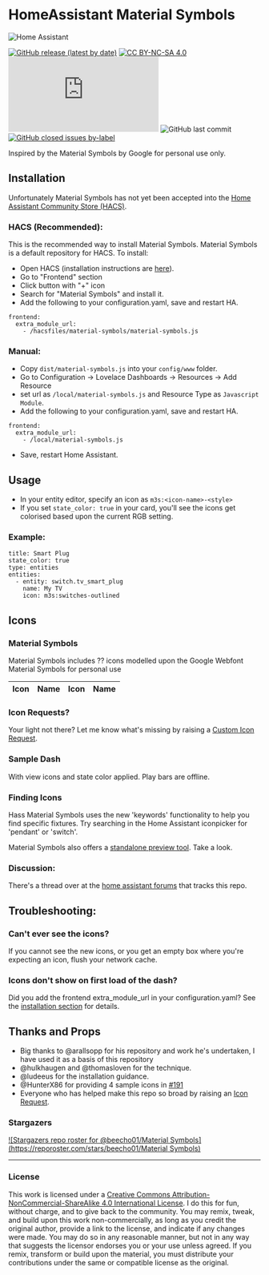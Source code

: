 # HomeAssistant Material Symbols
![Home Assistant](https://img.shields.io/badge/home%20assistant-%2341BDF5.svg?style=for-the-badge&logo=home-assistant&logoColor=white)

<!-- [![hacs_badge](https://img.shields.io/badge/HACS-Default-41BDF5.svg)](https://github.com/hacs/integration) -->
[![GitHub release (latest by date)](https://img.shields.io/github/v/release/beecho01/material-symbols)](https://github.com/beecho01/material-symbols/releases)
[![CC BY-NC-SA 4.0][cc-by-nc-sa-shield]][cc-by-nc-sa]
![GitHub file size in bytes](https://img.shields.io/github/size/beecho01/material-symbols/dist/material-symbols.js?label=plugin%20size)
![GitHub last commit](https://img.shields.io/github/last-commit/beecho01/material-symbols)
[![GitHub closed issues by-label](https://img.shields.io/github/issues-closed/beecho01/material-symbols/icon%20request?label=community%20requests)](https://github.com/beecho01/material-symbols/issues?q=is%3Aclosed+label%3A"icon+request")

[cc-by-nc-sa]: http://creativecommons.org/licenses/by-nc-sa/4.0/
[cc-by-nc-sa-image]: https://licensebuttons.net/l/by-nc-sa/4.0/88x31.png
[cc-by-nc-sa-shield]: https://img.shields.io/badge/License-CC%20BY--NC--SA%204.0-lightgrey.svg


Inspired by the Material Symbols by Google for personal use only.

## <a name="installation"></a>Installation

Unfortunately Material Symbols has not yet been accepted into the [Home Assistant Community Store (HACS)](https://hacs.xyz).

### HACS (Recommended):
This is the recommended way to install Material Symbols. Material Symbols is a default repository for HACS. To install:

- Open HACS (installation instructions are [here](https://hacs.xyz/docs/installation/installation/)).
- Go to "Frontend" section
- Click button with "+" icon
- Search for "Material Symbols" and install it.
- Add the following to your configuration.yaml, save and restart HA.
```
frontend:
  extra_module_url:
    - /hacsfiles/material-symbols/material-symbols.js
```

### Manual:
- Copy `dist/material-symbols.js` into your `config/www` folder.
- Go to Configuration -> Lovelace Dashboards -> Resources -> Add Resource
- set url as `/local/material-symbols.js` and Resource Type as `Javascript Module`.
- Add the following to your configuration.yaml, save and restart HA.
```
frontend:
  extra_module_url:
    - /local/material-symbols.js
```

- Save, restart Home Assistant.


## Usage
- In your entity editor, specify an icon as `m3s:<icon-name>-<style>`
- If you set `state_color: true` in your card, you'll see the icons get colorised based upon the current RGB setting.

### Example:

```
title: Smart Plug
state_color: true
type: entities
entities:
  - entity: switch.tv_smart_plug
    name: My TV
    icon: m3s:switches-outlined
```

## Icons

### Material Symbols

Material Symbols includes ?? icons modelled upon the Google Webfont Material Symbols for personal use

[//]: # (Start Material Symbols)

| Icon | Name | Icon | Name 
| :--- | :--- | :--- | :--- |

[//]: # (End Material Symbols)

### Icon Requests?
Your light not there? Let me know what's missing by raising a [Custom Icon Request](https://github.com/beecho01/material-symbols/issues/new?assignees=beecho01&labels=icon+request&template=custom-icon-request.md&title=Icon%20Request%20%5Bname%20of%20fixture%5D).

### Sample Dash
With view icons and state color applied. Play bars are offline.

### Finding Icons
Hass Material Symbols uses the new 'keywords' functionality to help you find specific fixtures. Try searching in the Home Assistant iconpicker for 'pendant' or 'switch'.

Material Symbols also offers a [standalone preview tool](https://beecho01.github.io/material-symbols/docs/build/tester/iconfinder.html). Take a look.

### Discussion:
There's a thread over at the [home assistant forums](https://community.home-assistant.io/) that tracks this repo.

## Troubleshooting:

### Can't ever see the icons?
If you cannot see the new icons, or you get an empty box where you're expecting an icon, flush your network cache.

### Icons don't show on first load of the dash?
Did you add the frontend extra_module_url in your configuration.yaml? See the [installation section](#installation) for details.

## Thanks and Props
- Big thanks to @arallsopp for his repository and work he's undertaken, I have used it as a basis of this repository
- @hulkhaugen and @thomasloven for the technique.
- @ludeeus for the installation guidance.
- @HunterX86 for providing 4 sample icons in [#191](https://github.com/beecho01/material-symbols/issues/191)
- Everyone who has helped make this repo so broad by raising an [Icon Request](https://github.com/beecho01/material-symbols/issues/new?assignees=beecho01&labels=icon+request&template=custom-icon-request.md&title=Icon%20Request%20%5Bname%20of%20fixture%5D).

### Stargazers
[![Stargazers repo roster for @beecho01/Material Symbols](https://reporoster.com/stars/beecho01/Material Symbols)](https://github.com/beecho01/material-symbols/stargazers)

---

### License

This work is licensed under a
[Creative Commons Attribution-NonCommercial-ShareAlike 4.0 International License][cc-by-nc-sa].
I do this for fun, without charge, and to give back to the community. You may remix, tweak, and build upon this work non-commercially, as long as you credit the original author, provide a link to the license, and indicate if any changes were made. You may do so in any reasonable manner, but not in any way that suggests the licensor endorses you or your use unless agreed. If you remix, transform or build upon the material, you must distribute your contributions under the same or compatible license as the original. 

